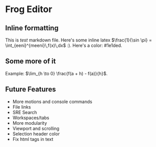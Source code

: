 # Frog Editor
## Inline formatting
This is *test* markdown file.
Here's some inline latex $\frac{1}{\sin \pi} = \int_{eeni}^{meeni}\,f(x)\,dx$ :).
Here's a color: #1e1ded.

## Some more of it
Example: $\lim_{h \to 0} \frac{f(a + h) - f(a)}{h}$.

## Future Features
- More motions and console commands
- File links
- SRE Search
- Workspaces/tabs
- More modularity
- Viewport and scrolling
- Selection header color
- Fix html tags in text